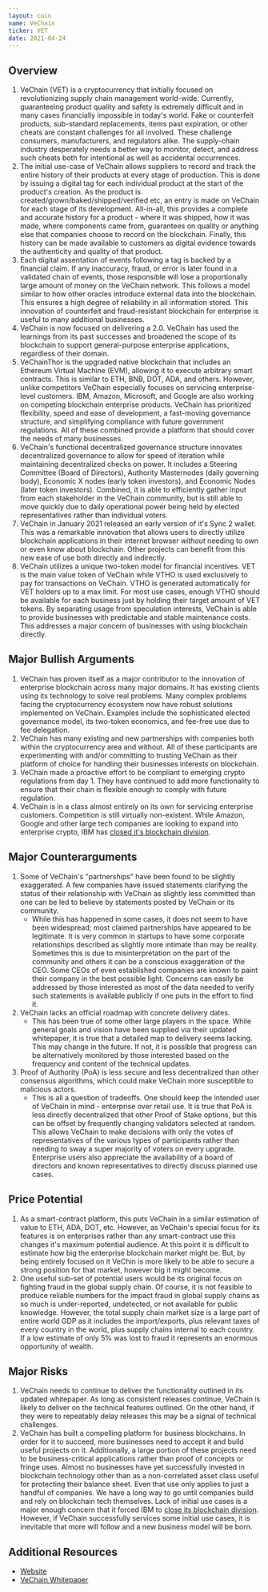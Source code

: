 ```yaml
---
layout: coin
name: VeChain
ticker: VET
date: 2021-04-24
---
```


## Overview

1. VeChain (VET) is a cryptocurrency that initially focused on revolutionizing supply chain management world-wide. Currently, guaranteeing product quality and safety is extremely difficult and in many cases financially impossible in today's world. Fake or counterfeit products, sub-standard replacements, items past expiration, or other cheats are constant challenges for all involved. These challenge consumers, manufacturers, and regulators alike. The supply-chain industry desperately needs a better way to monitor, detect, and address such cheats both for intentional as well as accidental occurrences.
1. The initial use-case of VeChain allows suppliers to record and track the entire history of their products at every stage of production. This is done by issuing a digital tag for each individual product at the start of the product's creation. As the product is created/grown/baked/shipped/verified etc, an entry is made on VeChain for each stage of its development. All-in-all, this provides a complete and accurate history for a product - where it was shipped, how it was made, where components came from, guarantees on quality or anything else that companies choose to record on the blockchain. Finally, this history can be made available to customers as digital evidence towards the authenticity and quality of that product.
1. Each digital assentation of events following a tag is backed by a financial claim. If any inaccuracy, fraud, or error is later found in a validated chain of events, those responsible will lose a proportionally large amount of money on the VeChain network. This follows a model similar to how other oracles introduce external data into the blockchain. This ensures a high degree of reliability in all information stored. This innovation of counterfeit and fraud-resistant blockchain for enterprise is useful to many additional businesses.
1. VeChain is now focused on delivering a 2.0. VeChain has used the learnings from its past successes and broadened the scope of its blockchain to support general-purpose enterprise applications, regardless of their domain.
1. VeChainThor is the upgraded native blockchain that includes an Ethereum Virtual Machine (EVM), allowing it to execute arbitrary smart contracts. This is similar to ETH, BNB, DOT, ADA, and others. However, unlike competitors VeChain especially focuses on servicing enterprise-level customers. IBM, Amazon, Microsoft, and Google are also working on competing blockchain enterprise products. VeChain has prioritized flexibility, speed and ease of development, a fast-moving governance structure, and simplifying compliance with future government regulations. All of these combined provide a platform that should cover the needs of many businesses.
1. VeChain's functional decentralized governance structure innovates decentralized governance to allow for speed of iteration while maintaining decentralized checks on power. It includes a Steering Committee (Board of Directors), Authority Masternodes (daily governing body), Economic X nodes (early token investors), and Economic Nodes (later token investors). Combined, it is able to efficiently gather input from each stakeholder in the VeChain community, but is still able to move quickly due to daily operational power being held by elected representatives rather than individual voters.
1. VeChain in January 2021 released an early version of it's Sync 2 wallet. This was a remarkable innovation that allows users to directly utilize blockchain applications in their internet browser _without_ needing to own or even know about blockchain. Other projects can benefit from this new ease of use both directly and indirectly.
1. VeChain utilizes a unique two-token model for financial incentives. VET is the main value token of VeChain while VTHO is used exclusively to pay for transactions on VeChain. VTHO is generated automatically for VET holders up to a max limit. For most use cases, enough VTHO should be available for each business just by holding their target amount of VET tokens. By separating usage from speculation interests, VeChain is able to provide businesses with predictable and stable maintenance costs. This addresses a major concern of businesses with using blockchain directly.

## Major Bullish Arguments

1. VeChain has proven itself as a major contributor to the innovation of enterprise blockchain across many major domains. It has existing clients using its technology to solve real problems. Many complex problems facing the cryptocurrency ecosystem now have robust solutions implemented on VeChain. Examples include the sophisticated elected governance model, its two-token economics, and fee-free use due to fee delegation.
1. VeChain has many existing and new partnerships with companies both within the cryptocurrency area and without. All of these participants are experimenting with and/or committing to trusting VeChain as their platform of choice for handling their businesses interests on blockchain.
1. VeChain made a proactive effort to be compliant to emerging crypto regulations from day 1. They have continued to add more functionality to ensure that their chain is flexible enough to comply with future regulation.
1. VeChain is in a class almost entirely on its own for servicing enterprise customers. Competition is still virtually non-existent. While Amazon, Google and other large tech companies are looking to expand into enterprise crypto, IBM has [closed it's blockchain division](https://elevenews.com/2021/02/02/vechain-competitor-ibm-is-dissolving-its-blockchain-division/).

## Major Counterarguments

1. Some of VeChain's "partnerships" have been found to be slightly exaggerated. A few companies have issued statements clarifying the status of their relationship with VeChain as slightly less committed than one can be led to believe by statements posted by VeChain or its community.
   - While this has happened in some cases, it does not seem to have been widespread; most claimed partnerships have appeared to be legitimate. It is very common in startups to have some corporate relationships described as slightly more intimate than may be reality. Sometimes this is due to misinterpretation on the part of the community and others it can be a conscious exaggeration of the CEO. Some CEOs of even established companies are known to paint their company in the best possible light. Concerns can easily be addressed by those interested as most of the data needed to verify such statements is available publicly if one puts in the effort to find it.
1. VeChain lacks an official roadmap with concrete delivery dates.
   - This has been true of some other large players in the space. While general goals and vision have been supplied via their updated whitepaper, it is true that a detailed map to delivery seems lacking. This may change in the future. If not, it is possible that progress can be alternatively monitored by those interested based on the frequency and content of the technical updates.
1. Proof of Authority (PoA) is less secure and less decentralized than other consensus algorithms, which could make VeChain more susceptible to malicious actors.
   - This is all a question of tradeoffs. One should keep the intended user of VeChain in mind - enterprise over retail use. It is true that PoA is less directly decentralized that other Proof of Stake options, but this can be offset by frequently changing validators selected at random. This allows VeChain to make decisions with only the votes of representatives of the various types of participants rather than needing to sway a super majority of voters on every upgrade. Enterprise users also appreciate the availability of a board of directors and known representatives to directly discuss planned use cases.

## Price Potential

1. As a smart-contract platform, this puts VeChain in a similar estimation of value to ETH, ADA, DOT, etc. However, as VeChain's special focus for its features is on enterprises rather than any smart-contract use this changes it's maximum potential audience. At this point it is difficult to estimate how big the enterprise blockchain market might be. But, by being entirely focused on it VeChin is more likely to be able to secure a strong position for that market, however big it might become.
1. One useful sub-set of potential users would be its original focus on fighting fraud in the global supply chain. Of course, it is not feasible to produce reliable numbers for the impact fraud in global supply chains as so much is under-reported, undetected, or not available for public knowledge. However, the total supply chain market size is a large part of entire world GDP as it includes the import/exports, plus relevant taxes of every country in the world, plus supply chains internal to each country. If a low estimate of only 5% was lost to fraud it represents an enormous opportunity of wealth.

## Major Risks

1. VeChain needs to continue to deliver the functionality outlined in its updated whitepaper. As long as consistent releases continue, VeChain is likely to deliver on the technical features outlined. On the other hand, if they were to repeatably delay releases this may be a signal of technical challenges.
1. VeChain has built a compelling platform for business blockchains. In order for it to succeed, more businesses need to accept it and build useful projects on it. Additionally, a large portion of these projects need to be business-critical applications rather than proof of concepts or fringe uses. Almost no businesses have yet successfully invested in blockchain technology other than as a non-correlated asset class useful for protecting their balance sheet. Even that use only applies to just a handful of companies. We have a long way to go until companies build and rely on blockchain tech themselves. Lack of initial use cases is a major enough concern that it forced IBM to [close its blockchain division](https://elevenews.com/2021/02/02/vechain-competitor-ibm-is-dissolving-its-blockchain-division/). However, if VeChain successfully services some initial use cases, it is inevitable that more will follow and a new business model will be born.

## Additional Resources

- [Website](https://www.vechain.org/)
- [VeChain Whitepaper](https://www.vechain.org/whitepaper/)
